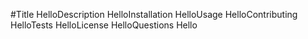 #Title
 HelloDescription
HelloInstallation
HelloUsage
HelloContributing
HelloTests
HelloLicense
HelloQuestions
Hello